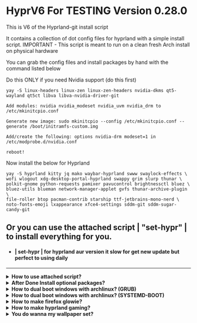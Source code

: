 # HyprV6 For TESTING Version 0.28.0
This is V6 of the Hyprland-git install script

It contains a collection of dot config files for hyprland with a simple install script.
IMPORTANT - This script is meant to run on a clean fresh Arch install on physical hardware

You can grab the config files and install packages by hand with the command listed below

Do this ONLY if you need Nvidia support (do this first)
```
yay -S linux-headers linux-zen linux-zen-headers nvidia-dkms qt5-wayland qt5ct libva libva-nvidia-driver-git

Add modules: nvidia nvidia_modeset nvidia_uvm nvidia_drm to /etc/mkinitcpio.conf

Generate new image: sudo mkinitcpio --config /etc/mkinitcpio.conf --generate /boot/initramfs-custom.img

Add/create the following: options nvidia-drm modeset=1 in /etc/modprobe.d/nvidia.conf

reboot!
```

Now install the below for Hyprland

```
yay -S hyprland kitty jq mako waybar-hyprland swww swaylock-effects \
wofi wlogout xdg-desktop-portal-hyprland swappy grim slurp thunar \
polkit-gnome python-requests pamixer pavucontrol brightnessctl bluez \
bluez-utils blueman network-manager-applet gvfs thunar-archive-plugin \
file-roller btop pacman-contrib starship ttf-jetbrains-mono-nerd \
noto-fonts-emoji lxappearance xfce4-settings sddm-git sddm-sugar-candy-git 
```

Or you can use the attached script | "set-hypr" | to install everything for you.
---
- #### | set-hypr | for hyprland aur version it slow for get new update but perfect to using daily
---

<details>
  <summary><strong> How to use attached script? </strong></summary>
  
- Step 1
```
  git clone https://github.com/oniichanx/hyprv6.git
```
- Step 2
```
  cd hyprv6
```
- Step 3
```
  chmod +x set-hypr
```
```
  chmod +x set-hypr-git
```
- Step 4 run which one you wanna use `hypr or hypr-git`
```
  ./set-hypr
```
```
  ./set-hypr-git
```
- DONE
---
</details>
</details>

<details>
  <summary><strong> After Done  Install optional packages? </strong></summary>

- #### Any Nerd Fonts installed and used by your terminal emulator to display icon (Highly Recommended: JetBrains Mono, since most of the config using this font)

- You can use lime-desu script to download any Nerd Fonts (requires [fzf](https://github.com/junegunn/fzf)&[wget](https://archlinux.org/packages/extra/x86_64/wget))
```
sudo pacman -S fzf wget
```
- run this next when fzf & wget install done
```
bash -c "$(curl -Ls https://raw.githubusercontent.com/lime-desu/bin/main/nf-dl)"
```
---
- #### install all font manual
```
pacman -S ttf-dejavu ttf-liberation ttf-droid ttf-ubuntu-font-family noto-fonts noto-fonts-cjk ttf-font-awesome

yay -S ttf-gelasio-ib ttf-caladea ttf-carlito ttf-liberation-sans-narrow ttf-ms-fonts ttf-tlwg
```
---
- #### install apple fonts manual
```
git clone https://aur.archlinux.org/apple-fonts.git
cd apple-fonts
makepkg -si
```
---
- #### install obs-studio & font-manager
```
pacman -S obs-studio
yay -S font-manager
```
---
- #### install webcord it just discord but can sharing srceen on wayland&hyprland
```
git clone https://aur.archlinux.org/webcord.git
cd webcord
makepkg -si
```
---
- #### install AppImageLauncher for just use appimage
```
yay -S AppImageLauncher
```
---
- #### install imagemagick for custom neofetch with image like .png|.jpg|.gif (requires [neofetch config](https://github.com/oniichanx/neofetch))
```
sudo pacman -S imagemagick
```
---
- #### set default-web-browser to librewolf
```
xdg-settings set default-web-browser librewolf.desktop
```
  </details>
</details>

<details>
  <summary><strong> How to dual boot windows with archlinux? (GRUB) </strong></summary>
  
---
- Step 1
```
sudo pacman -S os-prober
```
- Step 2
```
sudo mkinitcpio -P
```
- Step 3 remove # on GRUB_DISABLE_OS_PEROBER=false
```
sudo nano /etc/default/grub
```
- Step 4
```
sudo grub-install --target=x86_64-efi --efi-directory=/efi --boot-directory=/efi --bootloader-id=GRUB
```
- or
```
sudo grub-install --target=x86_64-efi --efi-directory=/boot --bootloader-id=GRUB --boot-directory=/mnt/boot
```
- Step 5
```
sudo grub-mkconfig -o /efi/grub/grub.cfg
```
- Done

---
  </details>
</details>

<details>
  <summary><strong> How to dual boot windows with archlinux? (SYSTEMD-BOOT) </strong></summary>
  
---
- Step 1 (note first efi partition block number)
```
sudo fdisk -l
```
- Step 2
```
sudo mkdir /mnt/windows
```
- Step 3
```
sudo mount /dev/(urwindowsefiblock) /mnt/windows
```
- Step 4
```
sudo cp -r /mnt/windows/EFI/Microsoft /boot/EFI
```
- Step 5 For Check EFI Microsoft is in there (above command to check if copied)
```
sudo ls /boot/EFI
```
- Step 6
```
sudo nano /boot/efi/loader/loader.conf
```
- Or
```
sudo nano /boot/loader/loader.conf
```
- Step 7 add these two lines
```
timeout 5
console-mode 0
```
- Done

---
  </details>
</details>

<details>
  <summary><strong> How to make firefox glowie? </strong></summary>

(requires [hnhx config](https://github.com/hnhx/user.js) or [My config](https://github.com/oniichanx/neofetch/tree/main/firefox))

  </details>
</details>

<details>
  <summary><strong> How to make hyprland gaming? </strong></summary>
  
- #### Install steam
```
sudo pacman -S steam
```
---
- #### Install wine & lutris
```
sudo pacman -S --needed --noconfirm lutris wine-staging wine-mono
```
---
- #### Install lutris requires missed (NVIDIA)
```
sudo pacman -S --needed nvidia-dkms nvidia-utils lib32-nvidia-utils nvidia-settings vulkan-icd-loader lib32-vulkan-icd-loader
```
---
- #### if you want play minecraft
```
sudo pacman -S --needed --noconfirm cava vscodium-bin prismlauncher-qt5-bin
```
---
- #### if you want play game on windows (requires [StartWine](https://github.com/RusNor/StartWine-Launcher))
```
curl -sLo /dev/null -w '%{url_effective}' https://github.com/RusNor/StartWine-Launcher/releases/latest
copy output link
wget https://github.com/RusNor/StartWine-Launcher/releases/tag/StartWine_v***
chmod +x StartWine_v*
./StartWine_v37*
```
or Aur
```
yay -S --needed --noconfirm startwine
```
---
- #### if you want change wallpaper quick (requires [Waypaper](https://github.com/anufrievroman/waypaper))
```
sudo pacman -S --needed --noconfirm python-pip python-pipx swaybg
```
```
pip install waypaper
```
```
pipx install waypaper
```
Or use yay packages
```
yay -S waypaper-git
```
Add this line in your hyprland.conf
```
exec-once=waypaper --restore
```
Reboot
`waypaper` will run GUI application.

---

  </details>
</details>

<details>
  <summary><strong> You do wanna my wallpaper set? </strong></summary>
  
- ### ([Wallpaper Set](https://github.com/oniichanx/neofetch/tree/main/wallpaper))
</details>
</details>

